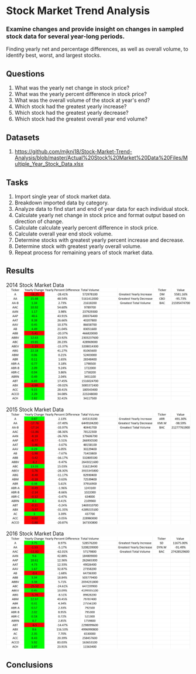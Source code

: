 # Stock Market Trend Analysis 

### Examine changes and provide insight on changes in sampled stock data for several year-long periods.

Finding yearly net and percentage differences, as well as overall volume, to identify best, worst, and largest stocks. 

## Questions

1. What was the yearly net change in stock price?
2. What was the yearly percent difference in stock price?
3. What was the overall volume of the stock at year's end?
4. Which stock had the greatest yearly increase?
5. Which stock had the greatest yearly decrease?
6. Which stock had the greatest overall year end volume?

## Datasets

1. https://github.com/mjknj18/Stock-Market-Trend-Analysis/blob/master/Actual%20Stock%20Market%20Data%20Files/Multiple_Year_Stock_Data.xlsx

## Tasks

1. Import single year of stock market data.
2. Breakdown imported data by category.
3. Analyze data to find start and end of year data for each individual stock.
4. Calculate yearly net change in stock price and format output based on direction of change.
5. Calculate calculate yearly percent difference in stock price.
6. Calculate overall year end stock volume.
7. Determine stocks with greatest yearly percent increase and decrease.
8. Determine stock with greatest yearly overall volume.
9. Repeat process for remaining years of stock market data.

## Results

2014 Stock Market Data
<img src = "https://github.com/mjknj18/Stock-Market-Trend-Analysis/blob/master/Actual%20Stock%20Market%20Data%20Files/2014_Data_Results.JPG">

2015 Stock Market Data
<img src = "https://github.com/mjknj18/Stock-Market-Trend-Analysis/blob/master/Actual%20Stock%20Market%20Data%20Files/2015_Data_Results.JPG">

2016 Stock Market Data
<img src = "https://github.com/mjknj18/Stock-Market-Trend-Analysis/blob/master/Actual%20Stock%20Market%20Data%20Files/2016_Data_Results.JPG">

## Conclusions
